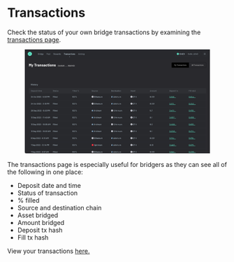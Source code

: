# Transactions

Check the status of your own bridge transactions by examining the [transactions page](https://across.to/transactions).&#x20;

<figure><img src="../.gitbook/assets/Screen Shot 2022-11-10 at 2.10.56 PM.png" alt=""><figcaption></figcaption></figure>

The transactions page is especially useful for bridgers as they can see all of the following in one place:&#x20;

* Deposit date and time&#x20;
* Status of transaction
* % filled
* Source and destination chain
* Asset bridged&#x20;
* Amount bridged&#x20;
* Deposit tx hash
* Fill tx hash

View your transactions [here.](https://across.to/transactions)

